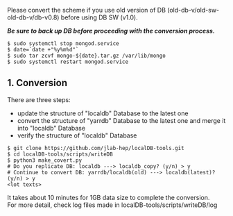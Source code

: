 Please convert the scheme if you use old version of DB (old-db-v/old-sw-old-db-v/db-v0.8) before using DB SW (v1.0).

___Be sure to back up DB before proceeding with the conversion process.___

```
$ sudo systemctl stop mongod.service
$ date=`date +"%y%m%d"`
$ sudo tar zcvf mongo-${date}.tar.gz /var/lib/mongo
$ sudo systemctl restart mongod.service
```

## 1. Conversion

There are three steps:

- update the structure of "localdb" Database to the latest one
- convert the structure of "yarrdb" Database to the latest one and merge it into "localdb" Database
- verify the structure of "localdb" Database

```
$ git clone https://github.com/jlab-hep/localDB-tools.git
$ cd localDB-tools/scripts/writeDB
$ python3 make_covert.py
# Do you replicate DB: localdb ---> localdb_copy? (y/n) > y
# Continue to convert DB: yarrdb/localdb(old) ---> localdb(latest)? (y/n) > y    
<lot texts> 
```

It takes about 10 minutes for 1GB data size to complete the conversion. <br>
For more detail, check log files made in localDB-tools/scripts/writeDB/log